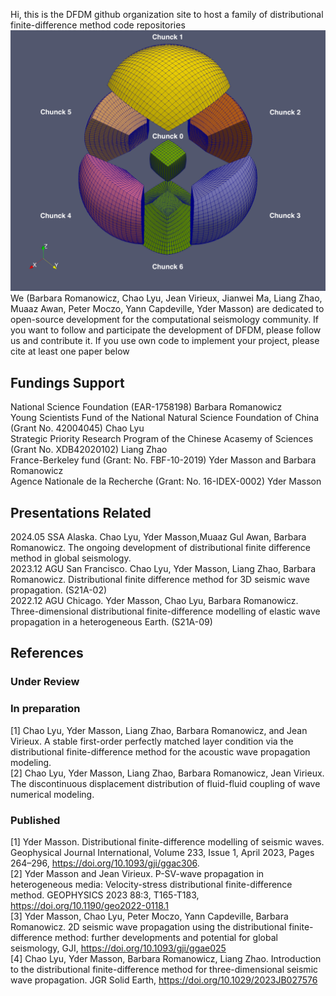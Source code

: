 Hi, this is the DFDM github organization site to host a family of distributional finite-difference method code repositories
![image](figures/basic_cube_sphere_mesh.png)
We (Barbara Romanowicz, Chao Lyu, Jean Virieux, Jianwei Ma, Liang Zhao, Muaaz Awan, Peter Moczo, Yann Capdeville, Yder Masson) are dedicated to open-source development for the computational seismology community.
If you want to follow and participate the development of DFDM, please follow us and contribute it.
If you use own code to implement your project, please cite at least one paper below

## Fundings Support
National Science Foundation (EAR-1758198) Barbara Romanowicz    
Young Scientists Fund of the National Natural Science Foundation of China (Grant No. 42004045) Chao Lyu     
Strategic Priority Research Program of the Chinese Acasemy of Sciences (Grant No. XDB42020102) Liang Zhao   
France-Berkeley fund (Grant: No. FBF-10-2019)  Yder Masson and Barbara Romanowicz  
Agence Nationale de la Recherche (Grant: No. 16-IDEX-0002)  Yder Masson   


## Presentations Related
2024.05 SSA Alaska. Chao Lyu, Yder Masson,Muaaz Gul Awan, Barbara Romanowicz. The ongoing development of distributional finite difference method in global seismology.   
2023.12 AGU San Francisco. Chao Lyu, Yder Masson, Liang Zhao, Barbara Romanowicz. Distributional finite difference method for 3D seismic wave propagation. (S21A-02)   
2022.12 AGU Chicago. Yder Masson, Chao Lyu, Barbara Romanowicz. Three-dimensional distributional finite-difference modelling of elastic wave propagation in a heterogeneous Earth. (S21A-09)    

## References
### Under Review

### In preparation
<a id="1">[1]</a> Chao Lyu, Yder Masson, Liang Zhao, Barbara Romanowicz, and Jean Virieux. A stable first-order perfectly matched layer condition via the distributional finite-difference method for the acoustic wave propagation modeling.  
<a id="2">[2]</a> Chao Lyu, Yder Masson, Liang Zhao, Barbara Romanowicz, Jean Virieux. The discontinuous displacement distribution of fluid-fluid coupling of wave numerical modeling.

### Published
<a id="1">[1]</a> Yder Masson. Distributional finite-difference modelling of seismic waves. Geophysical Journal International, Volume 233, Issue 1, April 2023, Pages 264–296, https://doi.org/10.1093/gji/ggac306.  
<a id="2">[2]</a> Yder Masson and Jean Virieux. P-SV-wave propagation in heterogeneous media: Velocity-stress distributional finite-difference method. GEOPHYSICS 2023 88:3, T165-T183, https://doi.org/10.1190/geo2022-0118.1    
<a id="3">[3]</a> Yder Masson, Chao Lyu, Peter Moczo, Yann Capdeville, Barbara Romanowicz. 2D seismic wave propagation using the distributional finite-difference method: further developments and potential for global seismology, GJI, https://doi.org/10.1093/gji/ggae025  
<a id="4">[4]</a> Chao Lyu, Yder Masson, Barbara Romanowicz, Liang Zhao. Introduction to the distributional finite-difference method for three-dimensional seismic wave propagation. JGR Solid Earth, https://doi.org/10.1029/2023JB027576
